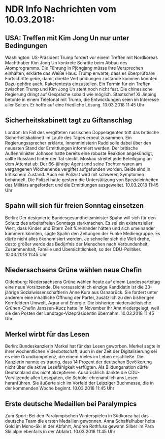# NDR Info Nachrichten vom 10.03.2018:


## USA: Treffen mit Kim Jong Un nur unter Bedingungen
Washington: US-Präsident Trump fordert vor einem Treffen mit Nordkoreas Machthaber Kim Jong Un konkrete Schritte beim Abbau des Atomprogramms. Die Führung in Pjöngjang müsse ihre Versprechen einhalten, erklärte das Weiße Haus. Trump erwarte, dass es überprüfbare Fortschritte gebe, damit direkte Verhandlungen zustande kommen könnten. Dazu gehöre auch, Raketentests einzustellen. Ein Termin für ein Treffen zwischen Trump und Kim Jong Un steht noch nicht fest. Die chinesische Regierung dringt auf Gespräche sobald wie möglich. Staatschef Xi Jinping betonte in einem Telefonat mit Trump, die Entwicklungen seien im Interesse aller Seiten. Er hoffe auf eine friedliche Lösung. 10.03.2018 11:45 Uhr 

## Sicherheitskabinett tagt zu Giftanschlag
London: Im Fall des vergifteten russischen Doppelagenten tritt das britische Sicherheitskabinett im Laufe des Tages erneut zusammen. Ein Regierungssprecher erklärte, Innenministerin Rudd solle dabei über den neuesten Stand der Ermittlungen informiert werden. Der britische Außenminister Johnson hatte bereits eine robuste Reaktion angekündigt, sollte Russland hinter der Tat steckt. Moskau streitet jede Beteiligung an dem Attentat ab. Der 66-jährige Agent und seine Tochter waren am vergangenen Wochenende vergiftet aufgefunden worden. Beide sind in kritischem Zustand. Auch ein Polizist wird mit schweren Symptomen behandelt. Die Polizei hatte gestern die Unterstützung von Spezialeinheiten des Militärs angefordert und die Ermittlungen ausgeweitet. 10.03.2018 11:45 Uhr 

## Spahn will sich für freien Sonntag einsetzen
Berlin: Der designierte Bundesgesundheitsminister Spahn will sich für den Schutz des arbeitsfreien Sonntags starkmachen. Es sei ein existenzieller Wert, dass Kinder und Eltern Zeit füreinander hätten und sich umeinander kümmern könnten, sagte Spahn den Zeitungen der Funke Mediengruppe. Es dürfe nicht alles ökonomisiert werden. Je schneller sich die Welt drehe, desto größer werde das Bedürfnis der Menschen nach Verbundenheit, Zusammenhalt, Familie und Übersichtlichkeit, so der CDU-Politiker. 10.03.2018 11:45 Uhr 

## Niedersachsens Grüne wählen neue Chefin
Oldenburg: 	Niedersachsens Grüne wählen heute auf einem Landesparteitag eine neue Vorsitzende. Die voraussichtlich einzige Kandidatin ist die 33-jährige Sozialwissenschaftlerin Anne Kura aus Osnabrück. Sie fordert unter anderem eine inhaltliche Öffnung der Partei, zusätzlich zu den bisherigen Kernfeldern Umwelt, Agrar und Energie. Die bisherige niedersächsische Grünen-Chefin Janssen-Kucz hatte im November ihr Amt niedergelegt, weil sie den Posten der Landtags-Vizepräsidentin übernahm. 10.03.2018 11:45 Uhr 

## Merkel wirbt für das Lesen
Berlin: Bundeskanzlerin Merkel hat für das Lesen geworben. Merkel sagte in ihrer wöchentlichen Videobotschaft, auch in der Zeit der Digitalisierung sei es eine Grundkompetenz, die einem Vieles im Leben erschließe. Die Kanzlerin nannte es traurig, dass 14 Prozent der deutschen Bevölkerung nicht über die aktive Lesefähigkeit verfügten. Als Bildungsnation dürfe Deutschland das nicht akzeptieren. Ausdrücklich dankte die CDU-Vorsitzende allen Lesepaten, die Schüler ehrenamtlich ans Lesen heranführen. Sie äußerte sich im Vorfeld der Leipziger Buchmesse, die in der kommenden Woche beginnt. 10.03.2018 11:45 Uhr 

## Erste deutsche Medaillen bei Paralympics
Zum Sport:	Bei den Paralympischen Winterspielen in Südkorea hat das deutsche Team die ersten Medaillen gewonnen. Anna Schaffelhuber holte Gold im Mono-Ski in der Abfahrt, Andrea Rothfuss gewann Silber im Para Ski alpin ebenfalls in der Abfahrt. 10.03.2018 11:45 Uhr 
